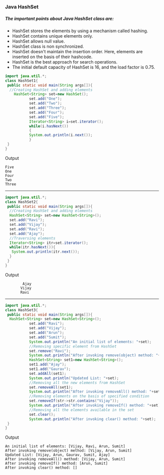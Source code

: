 ### Java HashSet



##### The important points about Java HashSet class are:

- HashSet stores the elements by using a mechanism called hashing.
- HashSet contains unique elements only.
- HashSet allows null value.
- HashSet class is non synchronized.
- HashSet doesn't maintain the insertion order. Here, elements are inserted on the basis of their hashcode.
- HashSet is the best approach for search operations.
- The initial default capacity of HashSet is 16, and the load factor is 0.75.


```java
import java.util.*;  
class HashSet1{  
 public static void main(String args[]){  
  //Creating HashSet and adding elements  
    HashSet<String> set=new HashSet();  
           set.add("One");    
           set.add("Two");    
           set.add("Three");   
           set.add("Four");  
           set.add("Five");  
           Iterator<String> i=set.iterator();  
           while(i.hasNext())  
           {  
           System.out.println(i.next());  
           }  
 }  
}  
```
Output
```
Five
One
Four
Two
Three
```

------

```java
import java.util.*;  
class HashSet2{  
 public static void main(String args[]){  
  //Creating HashSet and adding elements  
  HashSet<String> set=new HashSet<String>();  
  set.add("Ravi");  
  set.add("Vijay");  
  set.add("Ravi");  
  set.add("Ajay");  
  //Traversing elements  
  Iterator<String> itr=set.iterator();  
  while(itr.hasNext()){  
   System.out.println(itr.next());  
  }  
 }  
}
```

Output
```
        Ajay
       Vijay
       Ravi
```

---------

```java
import java.util.*;  
class HashSet3{  
 public static void main(String args[]){  
  HashSet<String> set=new HashSet<String>();  
           set.add("Ravi");  
           set.add("Vijay");  
           set.add("Arun");  
           set.add("Sumit");  
           System.out.println("An initial list of elements: "+set);  
           //Removing specific element from HashSet  
           set.remove("Ravi");  
           System.out.println("After invoking remove(object) method: "+set);  
           HashSet<String> set1=new HashSet<String>();  
           set1.add("Ajay");  
           set1.add("Gaurav");  
           set.addAll(set1);  
           System.out.println("Updated List: "+set);  
           //Removing all the new elements from HashSet  
           set.removeAll(set1);  
           System.out.println("After invoking removeAll() method: "+set);  
           //Removing elements on the basis of specified condition  
           set.removeIf(str->str.contains("Vijay"));    
           System.out.println("After invoking removeIf() method: "+set);  
           //Removing all the elements available in the set  
           set.clear();  
           System.out.println("After invoking clear() method: "+set);  
 }  
} 
```
Output
```
An initial list of elements: [Vijay, Ravi, Arun, Sumit]
After invoking remove(object) method: [Vijay, Arun, Sumit]
Updated List: [Vijay, Arun, Gaurav, Sumit, Ajay]
After invoking removeAll() method: [Vijay, Arun, Sumit]
After invoking removeIf() method: [Arun, Sumit]
After invoking clear() method: []
```


